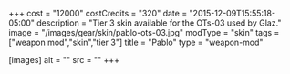 +++
cost = "12000"
costCredits = "320"
date = "2015-12-09T15:55:18-05:00"
description = "Tier 3 skin available for the OTs-03 used by Glaz."
image = "/images/gear/skin/pablo-ots-03.jpg"
modType = "skin"
tags = ["weapon mod","skin","tier 3"]
title = "Pablo"
type = "weapon-mod"

[images]
  alt = ""
  src = ""
+++
